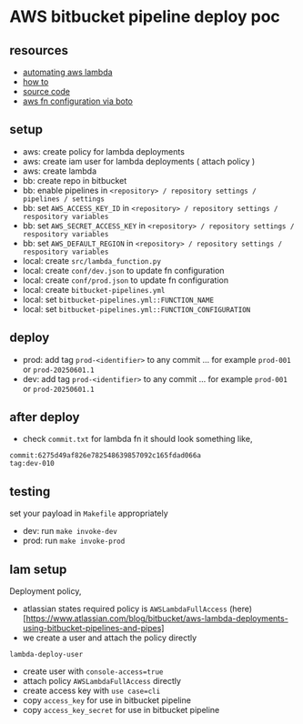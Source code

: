 # AWS bitbucket pipeline deploy poc

## resources
- [automating aws lambda](https://www.atlassian.com/blog/bitbucket/aws-lambda-deployments-using-bitbucket-pipelines-and-pipes)
- [how to](https://support.atlassian.com/bitbucket-cloud/docs/deploy-a-lambda-function-update-to-aws/)
- [source code](https://bitbucket.org/atlassian/aws-lambda-deploy/src/master/)
- [aws fn configuration via boto](https://boto3.amazonaws.com/v1/documentation/api/latest/reference/services/lambda/client/update_function_configuration.html)

## setup
- aws: create policy for lambda deployments
- aws: create iam user for lambda deployments ( attach policy )
- aws: create lambda 
- bb: create repo in bitbucket
- bb: enable pipelines in `<repository> / repository settings / pipelines / settings`
- bb: set `AWS_ACCESS_KEY_ID` in `<repository> / repository settings / respository variables`
- bb: set `AWS_SECRET_ACCESS_KEY` in `<repository> / repository settings / respository variables`
- bb: set `AWS_DEFAULT_REGION` in `<repository> / repository settings / respository variables`
- local: create `src/lambda_function.py`
- local: create `conf/dev.json` to update fn configuration
- local: create `conf/prod.json` to update fn configuration
- local: create `bitbucket-pipelines.yml` 
- local: set `bitbucket-pipelines.yml::FUNCTION_NAME` 
- local: set `bitbucket-pipelines.yml::FUNCTION_CONFIGURATION` 

## deploy
- prod: add tag `prod-<identifier>` to any commit ... for example `prod-001` or `prod-20250601.1`
- dev: add tag `prod-<identifier>` to any commit ... for example `prod-001` or `prod-20250601.1`

## after deploy
- check `commit.txt` for lambda fn it should look something like,

```
commit:6275d49af826e782548639857092c165fdad066a
tag:dev-010
```

## testing
set your payload in `Makefile` appropriately

- dev: run `make invoke-dev`
- prod: run `make invoke-prod`

## Iam setup
Deployment policy,
- atlassian states required policy is `AWSLambdaFullAccess` (here)[https://www.atlassian.com/blog/bitbucket/aws-lambda-deployments-using-bitbucket-pipelines-and-pipes]
- we create a user and attach the policy directly

`lambda-deploy-user`
- create user with `console-access=true`
- attach policy `AWSLambdaFullAccess` directly
- create access key with `use case=cli`
- copy `access_key` for use in bitbucket pipeline 
- copy `access_key_secret` for use in bitbucket pipeline 

